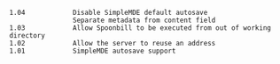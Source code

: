     1.04            Disable SimpleMDE default autosave
                    Separate metadata from content field
    1.03            Allow Spoonbill to be executed from out of working directory
    1.02            Allow the server to reuse an address
    1.01            SimpleMDE autosave support